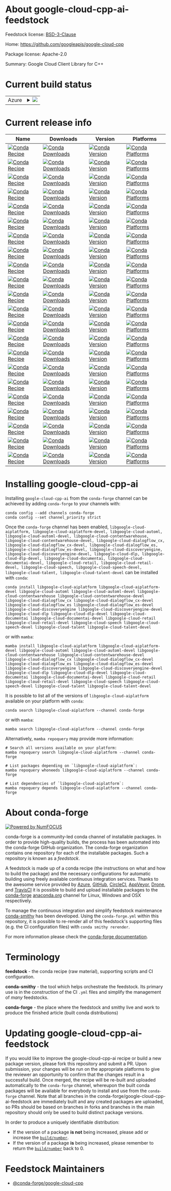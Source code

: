 About google-cloud-cpp-ai-feedstock
===================================

Feedstock license: [BSD-3-Clause](https://github.com/conda-forge/google-cloud-cpp-ai-feedstock/blob/main/LICENSE.txt)

Home: https://github.com/googleapis/google-cloud-cpp

Package license: Apache-2.0

Summary: Google Cloud Client Library for C++

Current build status
====================


<table>
    
  <tr>
    <td>Azure</td>
    <td>
      <details>
        <summary>
          <a href="https://dev.azure.com/conda-forge/feedstock-builds/_build/latest?definitionId=21509&branchName=main">
            <img src="https://dev.azure.com/conda-forge/feedstock-builds/_apis/build/status/google-cloud-cpp-ai-feedstock?branchName=main">
          </a>
        </summary>
        <table>
          <thead><tr><th>Variant</th><th>Status</th></tr></thead>
          <tbody><tr>
              <td>linux_64</td>
              <td>
                <a href="https://dev.azure.com/conda-forge/feedstock-builds/_build/latest?definitionId=21509&branchName=main">
                  <img src="https://dev.azure.com/conda-forge/feedstock-builds/_apis/build/status/google-cloud-cpp-ai-feedstock?branchName=main&jobName=linux&configuration=linux%20linux_64_" alt="variant">
                </a>
              </td>
            </tr><tr>
              <td>linux_aarch64</td>
              <td>
                <a href="https://dev.azure.com/conda-forge/feedstock-builds/_build/latest?definitionId=21509&branchName=main">
                  <img src="https://dev.azure.com/conda-forge/feedstock-builds/_apis/build/status/google-cloud-cpp-ai-feedstock?branchName=main&jobName=linux&configuration=linux%20linux_aarch64_" alt="variant">
                </a>
              </td>
            </tr><tr>
              <td>linux_ppc64le</td>
              <td>
                <a href="https://dev.azure.com/conda-forge/feedstock-builds/_build/latest?definitionId=21509&branchName=main">
                  <img src="https://dev.azure.com/conda-forge/feedstock-builds/_apis/build/status/google-cloud-cpp-ai-feedstock?branchName=main&jobName=linux&configuration=linux%20linux_ppc64le_" alt="variant">
                </a>
              </td>
            </tr><tr>
              <td>osx_64</td>
              <td>
                <a href="https://dev.azure.com/conda-forge/feedstock-builds/_build/latest?definitionId=21509&branchName=main">
                  <img src="https://dev.azure.com/conda-forge/feedstock-builds/_apis/build/status/google-cloud-cpp-ai-feedstock?branchName=main&jobName=osx&configuration=osx%20osx_64_" alt="variant">
                </a>
              </td>
            </tr><tr>
              <td>osx_arm64</td>
              <td>
                <a href="https://dev.azure.com/conda-forge/feedstock-builds/_build/latest?definitionId=21509&branchName=main">
                  <img src="https://dev.azure.com/conda-forge/feedstock-builds/_apis/build/status/google-cloud-cpp-ai-feedstock?branchName=main&jobName=osx&configuration=osx%20osx_arm64_" alt="variant">
                </a>
              </td>
            </tr><tr>
              <td>win_64</td>
              <td>
                <a href="https://dev.azure.com/conda-forge/feedstock-builds/_build/latest?definitionId=21509&branchName=main">
                  <img src="https://dev.azure.com/conda-forge/feedstock-builds/_apis/build/status/google-cloud-cpp-ai-feedstock?branchName=main&jobName=win&configuration=win%20win_64_" alt="variant">
                </a>
              </td>
            </tr>
          </tbody>
        </table>
      </details>
    </td>
  </tr>
</table>

Current release info
====================

| Name | Downloads | Version | Platforms |
| --- | --- | --- | --- |
| [![Conda Recipe](https://img.shields.io/badge/recipe-libgoogle--cloud--aiplatform-green.svg)](https://anaconda.org/conda-forge/libgoogle-cloud-aiplatform) | [![Conda Downloads](https://img.shields.io/conda/dn/conda-forge/libgoogle-cloud-aiplatform.svg)](https://anaconda.org/conda-forge/libgoogle-cloud-aiplatform) | [![Conda Version](https://img.shields.io/conda/vn/conda-forge/libgoogle-cloud-aiplatform.svg)](https://anaconda.org/conda-forge/libgoogle-cloud-aiplatform) | [![Conda Platforms](https://img.shields.io/conda/pn/conda-forge/libgoogle-cloud-aiplatform.svg)](https://anaconda.org/conda-forge/libgoogle-cloud-aiplatform) |
| [![Conda Recipe](https://img.shields.io/badge/recipe-libgoogle--cloud--aiplatform--devel-green.svg)](https://anaconda.org/conda-forge/libgoogle-cloud-aiplatform-devel) | [![Conda Downloads](https://img.shields.io/conda/dn/conda-forge/libgoogle-cloud-aiplatform-devel.svg)](https://anaconda.org/conda-forge/libgoogle-cloud-aiplatform-devel) | [![Conda Version](https://img.shields.io/conda/vn/conda-forge/libgoogle-cloud-aiplatform-devel.svg)](https://anaconda.org/conda-forge/libgoogle-cloud-aiplatform-devel) | [![Conda Platforms](https://img.shields.io/conda/pn/conda-forge/libgoogle-cloud-aiplatform-devel.svg)](https://anaconda.org/conda-forge/libgoogle-cloud-aiplatform-devel) |
| [![Conda Recipe](https://img.shields.io/badge/recipe-libgoogle--cloud--automl-green.svg)](https://anaconda.org/conda-forge/libgoogle-cloud-automl) | [![Conda Downloads](https://img.shields.io/conda/dn/conda-forge/libgoogle-cloud-automl.svg)](https://anaconda.org/conda-forge/libgoogle-cloud-automl) | [![Conda Version](https://img.shields.io/conda/vn/conda-forge/libgoogle-cloud-automl.svg)](https://anaconda.org/conda-forge/libgoogle-cloud-automl) | [![Conda Platforms](https://img.shields.io/conda/pn/conda-forge/libgoogle-cloud-automl.svg)](https://anaconda.org/conda-forge/libgoogle-cloud-automl) |
| [![Conda Recipe](https://img.shields.io/badge/recipe-libgoogle--cloud--automl--devel-green.svg)](https://anaconda.org/conda-forge/libgoogle-cloud-automl-devel) | [![Conda Downloads](https://img.shields.io/conda/dn/conda-forge/libgoogle-cloud-automl-devel.svg)](https://anaconda.org/conda-forge/libgoogle-cloud-automl-devel) | [![Conda Version](https://img.shields.io/conda/vn/conda-forge/libgoogle-cloud-automl-devel.svg)](https://anaconda.org/conda-forge/libgoogle-cloud-automl-devel) | [![Conda Platforms](https://img.shields.io/conda/pn/conda-forge/libgoogle-cloud-automl-devel.svg)](https://anaconda.org/conda-forge/libgoogle-cloud-automl-devel) |
| [![Conda Recipe](https://img.shields.io/badge/recipe-libgoogle--cloud--contentwarehouse-green.svg)](https://anaconda.org/conda-forge/libgoogle-cloud-contentwarehouse) | [![Conda Downloads](https://img.shields.io/conda/dn/conda-forge/libgoogle-cloud-contentwarehouse.svg)](https://anaconda.org/conda-forge/libgoogle-cloud-contentwarehouse) | [![Conda Version](https://img.shields.io/conda/vn/conda-forge/libgoogle-cloud-contentwarehouse.svg)](https://anaconda.org/conda-forge/libgoogle-cloud-contentwarehouse) | [![Conda Platforms](https://img.shields.io/conda/pn/conda-forge/libgoogle-cloud-contentwarehouse.svg)](https://anaconda.org/conda-forge/libgoogle-cloud-contentwarehouse) |
| [![Conda Recipe](https://img.shields.io/badge/recipe-libgoogle--cloud--contentwarehouse--devel-green.svg)](https://anaconda.org/conda-forge/libgoogle-cloud-contentwarehouse-devel) | [![Conda Downloads](https://img.shields.io/conda/dn/conda-forge/libgoogle-cloud-contentwarehouse-devel.svg)](https://anaconda.org/conda-forge/libgoogle-cloud-contentwarehouse-devel) | [![Conda Version](https://img.shields.io/conda/vn/conda-forge/libgoogle-cloud-contentwarehouse-devel.svg)](https://anaconda.org/conda-forge/libgoogle-cloud-contentwarehouse-devel) | [![Conda Platforms](https://img.shields.io/conda/pn/conda-forge/libgoogle-cloud-contentwarehouse-devel.svg)](https://anaconda.org/conda-forge/libgoogle-cloud-contentwarehouse-devel) |
| [![Conda Recipe](https://img.shields.io/badge/recipe-libgoogle--cloud--dialogflow__cx-green.svg)](https://anaconda.org/conda-forge/libgoogle-cloud-dialogflow_cx) | [![Conda Downloads](https://img.shields.io/conda/dn/conda-forge/libgoogle-cloud-dialogflow_cx.svg)](https://anaconda.org/conda-forge/libgoogle-cloud-dialogflow_cx) | [![Conda Version](https://img.shields.io/conda/vn/conda-forge/libgoogle-cloud-dialogflow_cx.svg)](https://anaconda.org/conda-forge/libgoogle-cloud-dialogflow_cx) | [![Conda Platforms](https://img.shields.io/conda/pn/conda-forge/libgoogle-cloud-dialogflow_cx.svg)](https://anaconda.org/conda-forge/libgoogle-cloud-dialogflow_cx) |
| [![Conda Recipe](https://img.shields.io/badge/recipe-libgoogle--cloud--dialogflow__cx--devel-green.svg)](https://anaconda.org/conda-forge/libgoogle-cloud-dialogflow_cx-devel) | [![Conda Downloads](https://img.shields.io/conda/dn/conda-forge/libgoogle-cloud-dialogflow_cx-devel.svg)](https://anaconda.org/conda-forge/libgoogle-cloud-dialogflow_cx-devel) | [![Conda Version](https://img.shields.io/conda/vn/conda-forge/libgoogle-cloud-dialogflow_cx-devel.svg)](https://anaconda.org/conda-forge/libgoogle-cloud-dialogflow_cx-devel) | [![Conda Platforms](https://img.shields.io/conda/pn/conda-forge/libgoogle-cloud-dialogflow_cx-devel.svg)](https://anaconda.org/conda-forge/libgoogle-cloud-dialogflow_cx-devel) |
| [![Conda Recipe](https://img.shields.io/badge/recipe-libgoogle--cloud--dialogflow__es-green.svg)](https://anaconda.org/conda-forge/libgoogle-cloud-dialogflow_es) | [![Conda Downloads](https://img.shields.io/conda/dn/conda-forge/libgoogle-cloud-dialogflow_es.svg)](https://anaconda.org/conda-forge/libgoogle-cloud-dialogflow_es) | [![Conda Version](https://img.shields.io/conda/vn/conda-forge/libgoogle-cloud-dialogflow_es.svg)](https://anaconda.org/conda-forge/libgoogle-cloud-dialogflow_es) | [![Conda Platforms](https://img.shields.io/conda/pn/conda-forge/libgoogle-cloud-dialogflow_es.svg)](https://anaconda.org/conda-forge/libgoogle-cloud-dialogflow_es) |
| [![Conda Recipe](https://img.shields.io/badge/recipe-libgoogle--cloud--dialogflow__es--devel-green.svg)](https://anaconda.org/conda-forge/libgoogle-cloud-dialogflow_es-devel) | [![Conda Downloads](https://img.shields.io/conda/dn/conda-forge/libgoogle-cloud-dialogflow_es-devel.svg)](https://anaconda.org/conda-forge/libgoogle-cloud-dialogflow_es-devel) | [![Conda Version](https://img.shields.io/conda/vn/conda-forge/libgoogle-cloud-dialogflow_es-devel.svg)](https://anaconda.org/conda-forge/libgoogle-cloud-dialogflow_es-devel) | [![Conda Platforms](https://img.shields.io/conda/pn/conda-forge/libgoogle-cloud-dialogflow_es-devel.svg)](https://anaconda.org/conda-forge/libgoogle-cloud-dialogflow_es-devel) |
| [![Conda Recipe](https://img.shields.io/badge/recipe-libgoogle--cloud--discoveryengine-green.svg)](https://anaconda.org/conda-forge/libgoogle-cloud-discoveryengine) | [![Conda Downloads](https://img.shields.io/conda/dn/conda-forge/libgoogle-cloud-discoveryengine.svg)](https://anaconda.org/conda-forge/libgoogle-cloud-discoveryengine) | [![Conda Version](https://img.shields.io/conda/vn/conda-forge/libgoogle-cloud-discoveryengine.svg)](https://anaconda.org/conda-forge/libgoogle-cloud-discoveryengine) | [![Conda Platforms](https://img.shields.io/conda/pn/conda-forge/libgoogle-cloud-discoveryengine.svg)](https://anaconda.org/conda-forge/libgoogle-cloud-discoveryengine) |
| [![Conda Recipe](https://img.shields.io/badge/recipe-libgoogle--cloud--discoveryengine--devel-green.svg)](https://anaconda.org/conda-forge/libgoogle-cloud-discoveryengine-devel) | [![Conda Downloads](https://img.shields.io/conda/dn/conda-forge/libgoogle-cloud-discoveryengine-devel.svg)](https://anaconda.org/conda-forge/libgoogle-cloud-discoveryengine-devel) | [![Conda Version](https://img.shields.io/conda/vn/conda-forge/libgoogle-cloud-discoveryengine-devel.svg)](https://anaconda.org/conda-forge/libgoogle-cloud-discoveryengine-devel) | [![Conda Platforms](https://img.shields.io/conda/pn/conda-forge/libgoogle-cloud-discoveryengine-devel.svg)](https://anaconda.org/conda-forge/libgoogle-cloud-discoveryengine-devel) |
| [![Conda Recipe](https://img.shields.io/badge/recipe-libgoogle--cloud--dlp-green.svg)](https://anaconda.org/conda-forge/libgoogle-cloud-dlp) | [![Conda Downloads](https://img.shields.io/conda/dn/conda-forge/libgoogle-cloud-dlp.svg)](https://anaconda.org/conda-forge/libgoogle-cloud-dlp) | [![Conda Version](https://img.shields.io/conda/vn/conda-forge/libgoogle-cloud-dlp.svg)](https://anaconda.org/conda-forge/libgoogle-cloud-dlp) | [![Conda Platforms](https://img.shields.io/conda/pn/conda-forge/libgoogle-cloud-dlp.svg)](https://anaconda.org/conda-forge/libgoogle-cloud-dlp) |
| [![Conda Recipe](https://img.shields.io/badge/recipe-libgoogle--cloud--dlp--devel-green.svg)](https://anaconda.org/conda-forge/libgoogle-cloud-dlp-devel) | [![Conda Downloads](https://img.shields.io/conda/dn/conda-forge/libgoogle-cloud-dlp-devel.svg)](https://anaconda.org/conda-forge/libgoogle-cloud-dlp-devel) | [![Conda Version](https://img.shields.io/conda/vn/conda-forge/libgoogle-cloud-dlp-devel.svg)](https://anaconda.org/conda-forge/libgoogle-cloud-dlp-devel) | [![Conda Platforms](https://img.shields.io/conda/pn/conda-forge/libgoogle-cloud-dlp-devel.svg)](https://anaconda.org/conda-forge/libgoogle-cloud-dlp-devel) |
| [![Conda Recipe](https://img.shields.io/badge/recipe-libgoogle--cloud--documentai-green.svg)](https://anaconda.org/conda-forge/libgoogle-cloud-documentai) | [![Conda Downloads](https://img.shields.io/conda/dn/conda-forge/libgoogle-cloud-documentai.svg)](https://anaconda.org/conda-forge/libgoogle-cloud-documentai) | [![Conda Version](https://img.shields.io/conda/vn/conda-forge/libgoogle-cloud-documentai.svg)](https://anaconda.org/conda-forge/libgoogle-cloud-documentai) | [![Conda Platforms](https://img.shields.io/conda/pn/conda-forge/libgoogle-cloud-documentai.svg)](https://anaconda.org/conda-forge/libgoogle-cloud-documentai) |
| [![Conda Recipe](https://img.shields.io/badge/recipe-libgoogle--cloud--documentai--devel-green.svg)](https://anaconda.org/conda-forge/libgoogle-cloud-documentai-devel) | [![Conda Downloads](https://img.shields.io/conda/dn/conda-forge/libgoogle-cloud-documentai-devel.svg)](https://anaconda.org/conda-forge/libgoogle-cloud-documentai-devel) | [![Conda Version](https://img.shields.io/conda/vn/conda-forge/libgoogle-cloud-documentai-devel.svg)](https://anaconda.org/conda-forge/libgoogle-cloud-documentai-devel) | [![Conda Platforms](https://img.shields.io/conda/pn/conda-forge/libgoogle-cloud-documentai-devel.svg)](https://anaconda.org/conda-forge/libgoogle-cloud-documentai-devel) |
| [![Conda Recipe](https://img.shields.io/badge/recipe-libgoogle--cloud--retail-green.svg)](https://anaconda.org/conda-forge/libgoogle-cloud-retail) | [![Conda Downloads](https://img.shields.io/conda/dn/conda-forge/libgoogle-cloud-retail.svg)](https://anaconda.org/conda-forge/libgoogle-cloud-retail) | [![Conda Version](https://img.shields.io/conda/vn/conda-forge/libgoogle-cloud-retail.svg)](https://anaconda.org/conda-forge/libgoogle-cloud-retail) | [![Conda Platforms](https://img.shields.io/conda/pn/conda-forge/libgoogle-cloud-retail.svg)](https://anaconda.org/conda-forge/libgoogle-cloud-retail) |
| [![Conda Recipe](https://img.shields.io/badge/recipe-libgoogle--cloud--retail--devel-green.svg)](https://anaconda.org/conda-forge/libgoogle-cloud-retail-devel) | [![Conda Downloads](https://img.shields.io/conda/dn/conda-forge/libgoogle-cloud-retail-devel.svg)](https://anaconda.org/conda-forge/libgoogle-cloud-retail-devel) | [![Conda Version](https://img.shields.io/conda/vn/conda-forge/libgoogle-cloud-retail-devel.svg)](https://anaconda.org/conda-forge/libgoogle-cloud-retail-devel) | [![Conda Platforms](https://img.shields.io/conda/pn/conda-forge/libgoogle-cloud-retail-devel.svg)](https://anaconda.org/conda-forge/libgoogle-cloud-retail-devel) |
| [![Conda Recipe](https://img.shields.io/badge/recipe-libgoogle--cloud--speech-green.svg)](https://anaconda.org/conda-forge/libgoogle-cloud-speech) | [![Conda Downloads](https://img.shields.io/conda/dn/conda-forge/libgoogle-cloud-speech.svg)](https://anaconda.org/conda-forge/libgoogle-cloud-speech) | [![Conda Version](https://img.shields.io/conda/vn/conda-forge/libgoogle-cloud-speech.svg)](https://anaconda.org/conda-forge/libgoogle-cloud-speech) | [![Conda Platforms](https://img.shields.io/conda/pn/conda-forge/libgoogle-cloud-speech.svg)](https://anaconda.org/conda-forge/libgoogle-cloud-speech) |
| [![Conda Recipe](https://img.shields.io/badge/recipe-libgoogle--cloud--speech--devel-green.svg)](https://anaconda.org/conda-forge/libgoogle-cloud-speech-devel) | [![Conda Downloads](https://img.shields.io/conda/dn/conda-forge/libgoogle-cloud-speech-devel.svg)](https://anaconda.org/conda-forge/libgoogle-cloud-speech-devel) | [![Conda Version](https://img.shields.io/conda/vn/conda-forge/libgoogle-cloud-speech-devel.svg)](https://anaconda.org/conda-forge/libgoogle-cloud-speech-devel) | [![Conda Platforms](https://img.shields.io/conda/pn/conda-forge/libgoogle-cloud-speech-devel.svg)](https://anaconda.org/conda-forge/libgoogle-cloud-speech-devel) |
| [![Conda Recipe](https://img.shields.io/badge/recipe-libgoogle--cloud--talent-green.svg)](https://anaconda.org/conda-forge/libgoogle-cloud-talent) | [![Conda Downloads](https://img.shields.io/conda/dn/conda-forge/libgoogle-cloud-talent.svg)](https://anaconda.org/conda-forge/libgoogle-cloud-talent) | [![Conda Version](https://img.shields.io/conda/vn/conda-forge/libgoogle-cloud-talent.svg)](https://anaconda.org/conda-forge/libgoogle-cloud-talent) | [![Conda Platforms](https://img.shields.io/conda/pn/conda-forge/libgoogle-cloud-talent.svg)](https://anaconda.org/conda-forge/libgoogle-cloud-talent) |
| [![Conda Recipe](https://img.shields.io/badge/recipe-libgoogle--cloud--talent--devel-green.svg)](https://anaconda.org/conda-forge/libgoogle-cloud-talent-devel) | [![Conda Downloads](https://img.shields.io/conda/dn/conda-forge/libgoogle-cloud-talent-devel.svg)](https://anaconda.org/conda-forge/libgoogle-cloud-talent-devel) | [![Conda Version](https://img.shields.io/conda/vn/conda-forge/libgoogle-cloud-talent-devel.svg)](https://anaconda.org/conda-forge/libgoogle-cloud-talent-devel) | [![Conda Platforms](https://img.shields.io/conda/pn/conda-forge/libgoogle-cloud-talent-devel.svg)](https://anaconda.org/conda-forge/libgoogle-cloud-talent-devel) |

Installing google-cloud-cpp-ai
==============================

Installing `google-cloud-cpp-ai` from the `conda-forge` channel can be achieved by adding `conda-forge` to your channels with:

```
conda config --add channels conda-forge
conda config --set channel_priority strict
```

Once the `conda-forge` channel has been enabled, `libgoogle-cloud-aiplatform, libgoogle-cloud-aiplatform-devel, libgoogle-cloud-automl, libgoogle-cloud-automl-devel, libgoogle-cloud-contentwarehouse, libgoogle-cloud-contentwarehouse-devel, libgoogle-cloud-dialogflow_cx, libgoogle-cloud-dialogflow_cx-devel, libgoogle-cloud-dialogflow_es, libgoogle-cloud-dialogflow_es-devel, libgoogle-cloud-discoveryengine, libgoogle-cloud-discoveryengine-devel, libgoogle-cloud-dlp, libgoogle-cloud-dlp-devel, libgoogle-cloud-documentai, libgoogle-cloud-documentai-devel, libgoogle-cloud-retail, libgoogle-cloud-retail-devel, libgoogle-cloud-speech, libgoogle-cloud-speech-devel, libgoogle-cloud-talent, libgoogle-cloud-talent-devel` can be installed with `conda`:

```
conda install libgoogle-cloud-aiplatform libgoogle-cloud-aiplatform-devel libgoogle-cloud-automl libgoogle-cloud-automl-devel libgoogle-cloud-contentwarehouse libgoogle-cloud-contentwarehouse-devel libgoogle-cloud-dialogflow_cx libgoogle-cloud-dialogflow_cx-devel libgoogle-cloud-dialogflow_es libgoogle-cloud-dialogflow_es-devel libgoogle-cloud-discoveryengine libgoogle-cloud-discoveryengine-devel libgoogle-cloud-dlp libgoogle-cloud-dlp-devel libgoogle-cloud-documentai libgoogle-cloud-documentai-devel libgoogle-cloud-retail libgoogle-cloud-retail-devel libgoogle-cloud-speech libgoogle-cloud-speech-devel libgoogle-cloud-talent libgoogle-cloud-talent-devel
```

or with `mamba`:

```
mamba install libgoogle-cloud-aiplatform libgoogle-cloud-aiplatform-devel libgoogle-cloud-automl libgoogle-cloud-automl-devel libgoogle-cloud-contentwarehouse libgoogle-cloud-contentwarehouse-devel libgoogle-cloud-dialogflow_cx libgoogle-cloud-dialogflow_cx-devel libgoogle-cloud-dialogflow_es libgoogle-cloud-dialogflow_es-devel libgoogle-cloud-discoveryengine libgoogle-cloud-discoveryengine-devel libgoogle-cloud-dlp libgoogle-cloud-dlp-devel libgoogle-cloud-documentai libgoogle-cloud-documentai-devel libgoogle-cloud-retail libgoogle-cloud-retail-devel libgoogle-cloud-speech libgoogle-cloud-speech-devel libgoogle-cloud-talent libgoogle-cloud-talent-devel
```

It is possible to list all of the versions of `libgoogle-cloud-aiplatform` available on your platform with `conda`:

```
conda search libgoogle-cloud-aiplatform --channel conda-forge
```

or with `mamba`:

```
mamba search libgoogle-cloud-aiplatform --channel conda-forge
```

Alternatively, `mamba repoquery` may provide more information:

```
# Search all versions available on your platform:
mamba repoquery search libgoogle-cloud-aiplatform --channel conda-forge

# List packages depending on `libgoogle-cloud-aiplatform`:
mamba repoquery whoneeds libgoogle-cloud-aiplatform --channel conda-forge

# List dependencies of `libgoogle-cloud-aiplatform`:
mamba repoquery depends libgoogle-cloud-aiplatform --channel conda-forge
```


About conda-forge
=================

[![Powered by
NumFOCUS](https://img.shields.io/badge/powered%20by-NumFOCUS-orange.svg?style=flat&colorA=E1523D&colorB=007D8A)](https://numfocus.org)

conda-forge is a community-led conda channel of installable packages.
In order to provide high-quality builds, the process has been automated into the
conda-forge GitHub organization. The conda-forge organization contains one repository
for each of the installable packages. Such a repository is known as a *feedstock*.

A feedstock is made up of a conda recipe (the instructions on what and how to build
the package) and the necessary configurations for automatic building using freely
available continuous integration services. Thanks to the awesome service provided by
[Azure](https://azure.microsoft.com/en-us/services/devops/), [GitHub](https://github.com/),
[CircleCI](https://circleci.com/), [AppVeyor](https://www.appveyor.com/),
[Drone](https://cloud.drone.io/welcome), and [TravisCI](https://travis-ci.com/)
it is possible to build and upload installable packages to the
[conda-forge](https://anaconda.org/conda-forge) [anaconda.org](https://anaconda.org/)
channel for Linux, Windows and OSX respectively.

To manage the continuous integration and simplify feedstock maintenance
[conda-smithy](https://github.com/conda-forge/conda-smithy) has been developed.
Using the ``conda-forge.yml`` within this repository, it is possible to re-render all of
this feedstock's supporting files (e.g. the CI configuration files) with ``conda smithy rerender``.

For more information please check the [conda-forge documentation](https://conda-forge.org/docs/).

Terminology
===========

**feedstock** - the conda recipe (raw material), supporting scripts and CI configuration.

**conda-smithy** - the tool which helps orchestrate the feedstock.
                   Its primary use is in the construction of the CI ``.yml`` files
                   and simplify the management of *many* feedstocks.

**conda-forge** - the place where the feedstock and smithy live and work to
                  produce the finished article (built conda distributions)


Updating google-cloud-cpp-ai-feedstock
======================================

If you would like to improve the google-cloud-cpp-ai recipe or build a new
package version, please fork this repository and submit a PR. Upon submission,
your changes will be run on the appropriate platforms to give the reviewer an
opportunity to confirm that the changes result in a successful build. Once
merged, the recipe will be re-built and uploaded automatically to the
`conda-forge` channel, whereupon the built conda packages will be available for
everybody to install and use from the `conda-forge` channel.
Note that all branches in the conda-forge/google-cloud-cpp-ai-feedstock are
immediately built and any created packages are uploaded, so PRs should be based
on branches in forks and branches in the main repository should only be used to
build distinct package versions.

In order to produce a uniquely identifiable distribution:
 * If the version of a package **is not** being increased, please add or increase
   the [``build/number``](https://docs.conda.io/projects/conda-build/en/latest/resources/define-metadata.html#build-number-and-string).
 * If the version of a package **is** being increased, please remember to return
   the [``build/number``](https://docs.conda.io/projects/conda-build/en/latest/resources/define-metadata.html#build-number-and-string)
   back to 0.

Feedstock Maintainers
=====================

* [@conda-forge/google-cloud-cpp](https://github.com/orgs/conda-forge/teams/google-cloud-cpp/)


